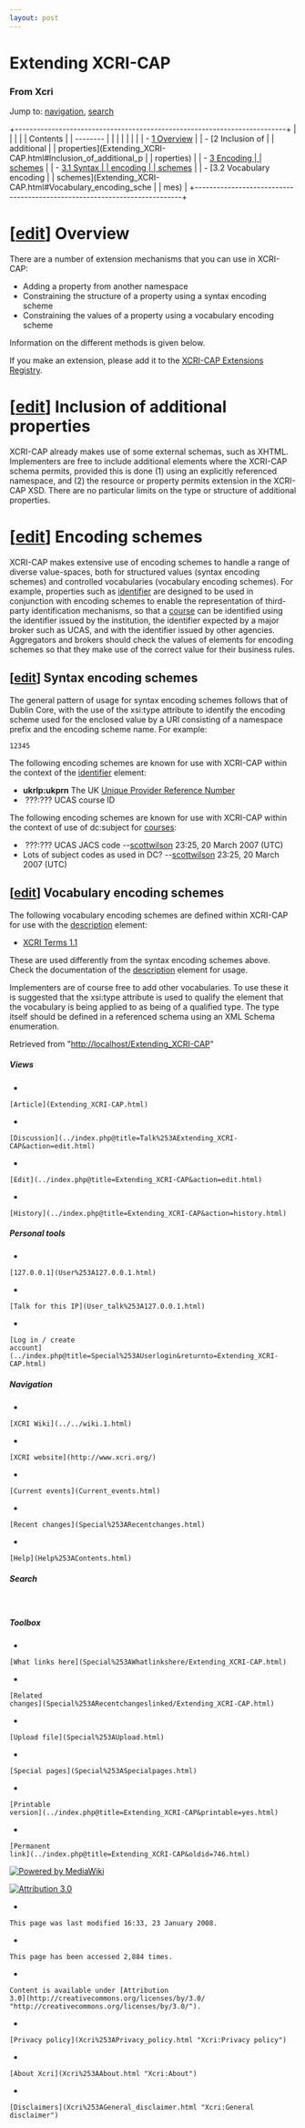 ```yaml
---
layout: post
---
```


<script>
  (function(i,s,o,g,r,a,m){i['GoogleAnalyticsObject']=r;i[r]=i[r]||function(){
  (i[r].q=i[r].q||[]).push(arguments)},i[r].l=1*new Date();a=s.createElement(o),
  m=s.getElementsByTagName(o)[0];a.async=1;a.src=g;m.parentNode.insertBefore(a,m)
  })(window,document,'script','https://www.google-analytics.com/analytics.js','ga');

  ga('create', 'UA-73710929-3', 'auto');
  ga('send', 'pageview');

</script>







Extending XCRI-CAP 
==================













### From Xcri 







Jump to: [navigation](Extending_XCRI-CAP.html#column-one),
[search](Extending_XCRI-CAP.html#searchInput)



+--------------------------------------------------------------------------+
|                                                       |
|                                                                          |
| Contents                                                                 |
| --------                                                                 |
|                                                                          |
|                                                                    |
|                                                                          |
| -   [1 Overview](Extending_XCRI-CAP.html#Overview)   |
| -   [2 Inclusion of |
|     additional                                                           |
|     properties](Extending_XCRI-CAP.html#Inclusion_of_additional_p |
| roperties)                                                               |
| -   [3 Encoding     |
|     schemes](Extending_XCRI-CAP.html#Encoding_schemes)            |
|     -   [3.1 Syntax |
|         encoding                                                         |
|         schemes](Extending_XCRI-CAP.html#Syntax_encoding_schemes) |
|     -   [3.2 Vocabulary encoding                              |
|         schemes](Extending_XCRI-CAP.html#Vocabulary_encoding_sche |
| mes)                                                                     |
+--------------------------------------------------------------------------+


\[[edit](../index.php@title=Extending_XCRI-CAP&action=edit&section=1.html "Edit section: Overview")\] Overview
================================================================================================================================================================================

There are a number of extension mechanisms that you can use in XCRI-CAP:

-   Adding a property from another namespace
-   Constraining the structure of a property using a syntax encoding
    scheme
-   Constraining the values of a property using a vocabulary encoding
    scheme

Information on the different methods is given below.

If you make an extension, please add it to the [XCRI-CAP Extensions
Registry](XCRI-CAP_Extensions_Registry.html "XCRI-CAP Extensions Registry").


\[[edit](../index.php@title=Extending_XCRI-CAP&action=edit&section=2.html "Edit section: Inclusion of additional properties")\] Inclusion of additional properties
====================================================================================================================================================================================================================================

XCRI-CAP already makes use of some external schemas, such as XHTML.
Implementers are free to include additional elements where the XCRI-CAP
schema permits, provided this is done (1) using an explicitly referenced
namespace, and (2) the resource or property permits extension in the
XCRI-CAP XSD. There are no particular limits on the type or structure of
additional properties.


\[[edit](../index.php@title=Extending_XCRI-CAP&action=edit&section=3.html "Edit section: Encoding schemes")\] Encoding schemes
================================================================================================================================================================================================

XCRI-CAP makes extensive use of encoding schemes to handle a range of
diverse value-spaces, both for structured values (syntax encoding
schemes) and controlled vocabularies (vocabulary encoding schemes). For
example, properties such as [identifier](Identifier.html "Identifier")
are designed to be used in conjunction with encoding schemes to enable
the representation of third-party identification mechanisms, so that a
[course](Course.html "Course") can be identified using the identifier
issued by the institution, the identifier expected by a major broker
such as UCAS, and with the identifier issued by other agencies.
Aggregators and brokers should check the values of elements for encoding
schemes so that they make use of the correct value for their business
rules.


\[[edit](../index.php@title=Extending_XCRI-CAP&action=edit&section=4.html "Edit section: Syntax encoding schemes")\] Syntax encoding schemes
--------------------------------------------------------------------------------------------------------------------------------------------------------------------------------------------------------------

The general pattern of usage for syntax encoding schemes follows that of
Dublin Core, with the use of the xsi:type attribute to identify the
encoding scheme used for the enclosed value by a URI consisting of a
namespace prefix and the encoding scheme name. For example:

    12345

The following encoding schemes are known for use with XCRI-CAP within
the context of the [identifier](Identifier.html "Identifier") element:

-   **ukrlp:ukprn** The UK [Unique Provider Reference
    Number](http://www.ukrlp.co.uk/ "http://www.ukrlp.co.uk/")
-    ???:??? UCAS course ID

The following encoding schemes are known for use with XCRI-CAP within
the context of use of dc:subject for [courses](Course.html "Course"):

-    ???:??? UCAS JACS code
    --[scottwilson](../index.php@title=User%253AScottwilson&action=edit.html "User:Scottwilson")
    23:25, 20 March 2007 (UTC)
-   Lots of subject codes as used in DC?
    --[scottwilson](../index.php@title=User%253AScottwilson&action=edit.html "User:Scottwilson")
    23:25, 20 March 2007 (UTC)


\[[edit](../index.php@title=Extending_XCRI-CAP&action=edit&section=5.html "Edit section: Vocabulary encoding schemes")\] Vocabulary encoding schemes
----------------------------------------------------------------------------------------------------------------------------------------------------------------------------------------------------------------------

The following vocabulary encoding schemes are defined within XCRI-CAP
for use with the [description](Description.html "Description") element:

-   [XCRI Terms 1.1](XCRI_Terms_1.1.html "XCRI Terms 1.1")

These are used differently from the syntax encoding schemes above. Check
the documentation of the [description](Description.html "Description")
element for usage.

Implementers are of course free to add other vocabularies. To use these
it is suggested that the xsi:type attribute is used to qualify the
element that the vocabulary is being applied to as being of a qualified
type. The type itself should be defined in a referenced schema using an
XML Schema enumeration.



Retrieved from
"[http://localhost/Extending\_XCRI-CAP](Extending_XCRI-CAP.html)"

















##### Views



-   

    

    [Article](Extending_XCRI-CAP.html)
-   

    

    [Discussion](../index.php@title=Talk%253AExtending_XCRI-CAP&action=edit.html)
-   

    

    [Edit](../index.php@title=Extending_XCRI-CAP&action=edit.html)
-   

    

    [History](../index.php@title=Extending_XCRI-CAP&action=history.html)







##### Personal tools



-   

    

    [127.0.0.1](User%253A127.0.0.1.html)
-   

    

    [Talk for this IP](User_talk%253A127.0.0.1.html)
-   

    

    [Log in / create
    account](../index.php@title=Special%253AUserlogin&returnto=Extending_XCRI-CAP.html)











[](../../wiki.1.html "XCRI Wiki")





##### Navigation



-   

    

    [XCRI Wiki](../../wiki.1.html)
-   

    

    [XCRI website](http://www.xcri.org/)
-   

    

    [Current events](Current_events.html)
-   

    

    [Recent changes](Special%253ARecentchanges.html)
-   

    

    [Help](Help%253AContents.html)







##### Search





 









##### Toolbox



-   

    

    [What links here](Special%253AWhatlinkshere/Extending_XCRI-CAP.html)
-   

    

    [Related
    changes](Special%253ARecentchangeslinked/Extending_XCRI-CAP.html)
-   

    

    [Upload file](Special%253AUpload.html)
-   

    

    [Special pages](Special%253ASpecialpages.html)
-   

    

    [Printable
    version](../index.php@title=Extending_XCRI-CAP&printable=yes.html)
-   

    

    [Permanent
    link](../index.php@title=Extending_XCRI-CAP&oldid=746.html)















[![Powered by
MediaWiki](../skins/common/images/poweredby_mediawiki_88x31.png)](http://www.mediawiki.org/)





[![Attribution 3.0
](http://i.creativecommons.org/l/by/3.0/88x31.png)](http://creativecommons.org/licenses/by/3.0/)



-   

    

    This page was last modified 16:33, 23 January 2008.
-   

    

    This page has been accessed 2,884 times.
-   

    

    Content is available under [Attribution
    3.0](http://creativecommons.org/licenses/by/3.0/ "http://creativecommons.org/licenses/by/3.0/").
-   

    

    [Privacy policy](Xcri%253APrivacy_policy.html "Xcri:Privacy policy")
-   

    

    [About Xcri](Xcri%253AAbout.html "Xcri:About")
-   

    

    [Disclaimers](Xcri%253AGeneral_disclaimer.html "Xcri:General disclaimer")




